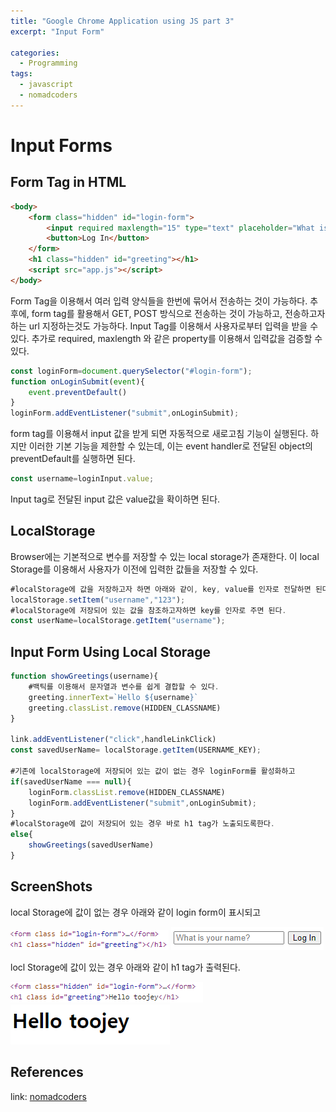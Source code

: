 ```yaml
---
title: "Google Chrome Application using JS part 3"
excerpt: "Input Form"

categories:
  - Programming
tags:
  - javascript
  - nomadcoders
---
```

# Input Forms

## Form Tag in HTML
```html
<body>
    <form class="hidden" id="login-form">
        <input required maxlength="15" type="text" placeholder="What is your name?"/>
        <button>Log In</button>        
    </form>
    <h1 class="hidden" id="greeting"></h1>
    <script src="app.js"></script>
</body>
```

Form Tag을 이용해서 여러 입력 양식들을 한번에 묶어서 전송하는 것이 가능하다. 추후에, form tag를 활용해서 GET, POST 방식으로 전송하는 것이 가능하고, 전송하고자하는 url 지정하는것도 가능하다.
Input Tag를 이용해서 사용자로부터 입력을 받을 수 있다. 추가로 required, maxlength 와 같은 property를 이용해서 입력값을 검증할 수 있다.

```js
const loginForm=document.querySelector("#login-form");
function onLoginSubmit(event){
    event.preventDefault()
}
loginForm.addEventListener("submit",onLoginSubmit);
```

form tag를 이용해서 input 값을 받게 되면 자동적으로 새로고침 기능이 실행된다. 하지만 이러한 기본 기능을 제한할 수 있는데, 이는 event handler로 전달된 object의 preventDefault를 실행하면 된다.

```js
const username=loginInput.value;
```
Input tag로 전달된 input 값은 value값을 확이하면 된다.

## LocalStorage
Browser에는 기본적으로 변수를 저장할 수 있는 local storage가 존재한다. 이 local Storage를 이용해서 사용자가 이전에 입력한 값들을 저장할 수 있다.

```js
#localStorage에 값을 저장하고자 하면 아래와 같이, key, value를 인자로 전달하면 된다.
localStorage.setItem("username","123");
#localStorage에 저장되어 있는 값을 참조하고자하면 key를 인자로 주면 된다.
const userName=localStorage.getItem("username");
```
## Input Form Using Local Storage

~~~js
function showGreetings(username){
    #백틱를 이용해서 문자열과 변수를 쉽게 결합할 수 있다.
    greeting.innerText=`Hello ${username}`
    greeting.classList.remove(HIDDEN_CLASSNAME)
}

link.addEventListener("click",handleLinkClick)
const savedUserName= localStorage.getItem(USERNAME_KEY);

#기존에 localStorage에 저장되어 있는 값이 없는 경우 loginForm를 활성화하고
if(savedUserName === null){
    loginForm.classList.remove(HIDDEN_CLASSNAME)
    loginForm.addEventListener("submit",onLoginSubmit);
}
#localStorage에 값이 저장되어 있는 경우 바로 h1 tag가 노출되도록한다.
else{
    showGreetings(savedUserName)
}
~~~

## ScreenShots
local Storage에 값이 없는 경우 아래와 같이 login form이 표시되고

![](/assets/images/js/input_fail_html.png) 
![](/assets/images/js/input_form.png) 

locl Storage에 값이 있는 경우 아래와 같이 h1 tag가 출력된다.

![](/assets/images/js/input_success_html.png)
![](/assets/images/js/input_success.png)


## References
link: [nomadcoders](https://nomadcoders.co/javascript-for-beginners)
